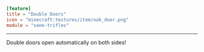 ```toml
[feature]
title = "Double Doors"
icon = "minecraft:textures/item/oak_door.png"
module = "vane-trifles"
```
---
Double doors open automatically on both sides!

